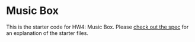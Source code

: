 # Music Box

This is the starter code for HW4: Music Box. Please [check out the spec](https://fullstackccu.github.io//homeworks/4-musicbox,html) for an explanation of the starter files.
